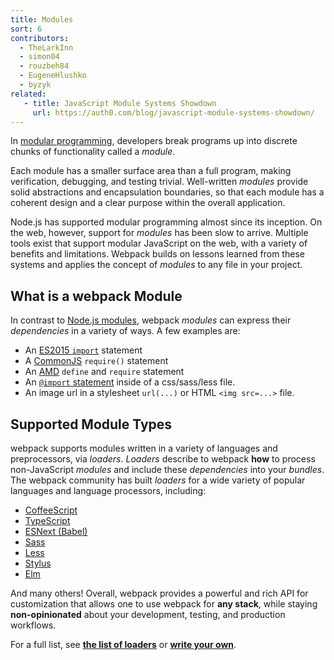 ```yaml
---
title: Modules
sort: 6
contributors:
  - TheLarkInn
  - simon04
  - rouzbeh84
  - EugeneHlushko
  - byzyk
related:
   - title: JavaScript Module Systems Showdown
     url: https://auth0.com/blog/javascript-module-systems-showdown/
---
```


In [modular programming](https://en.wikipedia.org/wiki/Modular_programming), developers break programs up into discrete chunks of functionality called a _module_.

Each module has a smaller surface area than a full program, making verification, debugging, and testing trivial.
Well-written _modules_ provide solid abstractions and encapsulation boundaries, so that each module has a coherent design and a clear purpose within the overall application.

Node.js has supported modular programming almost since its inception.
On the web, however, support for _modules_ has been slow to arrive.
Multiple tools exist that support modular JavaScript on the web, with a variety of benefits and limitations.
Webpack builds on lessons learned from these systems and applies the concept of _modules_ to any file in your project.

## What is a webpack Module

In contrast to [Node.js modules](https://nodejs.org/api/modules.html), webpack _modules_ can express their _dependencies_ in a variety of ways. A few examples are:

- An [ES2015 `import`](https://developer.mozilla.org/en-US/docs/Web/JavaScript/Reference/Statements/import) statement
- A [CommonJS](http://www.commonjs.org/specs/modules/1.0/) `require()` statement
- An [AMD](https://github.com/amdjs/amdjs-api/blob/master/AMD.md) `define` and `require` statement
- An [`@import` statement](https://developer.mozilla.org/en-US/docs/Web/CSS/@import) inside of a css/sass/less file.
- An image url in a stylesheet `url(...)` or HTML `<img src=...>` file.

## Supported Module Types

webpack supports modules written in a variety of languages and preprocessors, via _loaders_. _Loaders_ describe to webpack __how__ to process non-JavaScript _modules_ and include these _dependencies_ into your _bundles_.
The webpack community has built _loaders_ for a wide variety of popular languages and language processors, including:

- [CoffeeScript](http://coffeescript.org)
- [TypeScript](https://www.typescriptlang.org)
- [ESNext (Babel)](https://babeljs.io)
- [Sass](http://sass-lang.com)
- [Less](http://lesscss.org)
- [Stylus](http://stylus-lang.com)
- [Elm](https://elm-lang.org/)

And many others! Overall, webpack provides a powerful and rich API for customization that allows one to use webpack for __any stack__, while staying __non-opinionated__ about your development, testing, and production workflows.

For a full list, see [__the list of loaders__](/loaders) or [__write your own__](/api/loaders).
